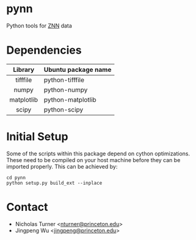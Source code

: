# pynn
Python tools for [ZNN](https://github.com/seung-lab/znn-release) data

# Dependencies
|Library|Ubuntu package name|
|:-----:|-------------------|
|tifffile|python-tifffile|
|numpy|python-numpy|
|matplotlib|python-matplotlib|
|scipy|python-scipy|

# Initial Setup

Some of the scripts within this package depend on cython optimizations. These need to be
compiled on your host machine before they can be imported properly. This can be achieved
by:

    cd pynn
    python setup.py build_ext --inplace

# Contact

* Nicholas Turner \<nturner@princeton.edu\>
* Jingpeng Wu \<jingpeng@princeton.edu\>


